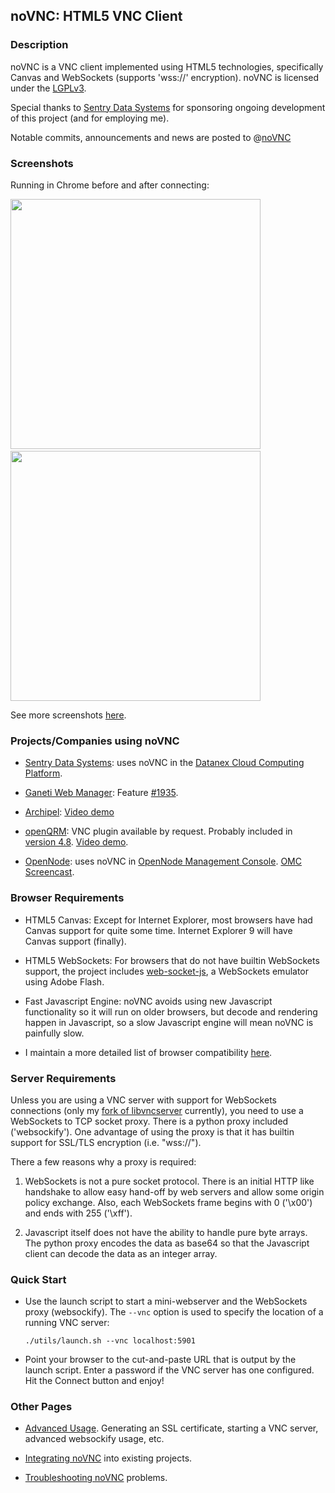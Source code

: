 ## noVNC: HTML5 VNC Client


### Description

noVNC is a VNC client implemented using HTML5 technologies,
specifically Canvas and WebSockets (supports 'wss://' encryption).
noVNC is licensed under the
[LGPLv3](http://www.gnu.org/licenses/lgpl.html).

Special thanks to [Sentry Data Systems](http://www.sentryds.com) for
sponsoring ongoing development of this project (and for employing me).

Notable commits, announcements and news are posted to
@<a href="http://www.twitter.com/noVNC">noVNC</a>


### Screenshots

Running in Chrome before and after connecting:

<img src="http://kanaka.github.com/noVNC/img/noVNC-1.jpg" width=400>&nbsp;<img src="http://kanaka.github.com/noVNC/img/noVNC-2.jpg" width=400>

See more screenshots <a href="http://kanaka.github.com/noVNC/screenshots.html">here</a>.


### Projects/Companies using noVNC

* [Sentry Data Systems](http://www.sentryds.com): uses noVNC in the
  [Datanex Cloud Computing Platform](http://www.sentryds.com/products/datanex/).

* [Ganeti Web Manager](http://code.osuosl.org/projects/ganeti-webmgr):
  Feature [#1935](http://code.osuosl.org/issues/1935).

* [Archipel](http://archipelproject.org):
  [Video demo](http://antoinemercadal.fr/archipelblog/wp-content/themes/ArchipelWPTemplate/video_youtube.php?title=VNC%20Demonstration&id=te_bzW574Zo)

* [openQRM](http://www.openqrm.com/): VNC plugin available
  by request. Probably included in [version
  4.8](http://www.openqrm.com/?q=node/15). [Video
    demo](http://www.openqrm-enterprise.com/news/details/article/remote-vm-console-plugin-available.html).

* [OpenNode](http://www.opennodecloud.com/): uses noVNC in
  [OpenNode Management Console](http://opennode.activesys.org/about/software-included-in-opennode/).
  [OMC Screencast](http://opennode.activesys.org/about/opennode-management-console-screencast/).

### Browser Requirements

* HTML5 Canvas: Except for Internet Explorer, most
  browsers have had Canvas support for quite some time. Internet
  Explorer 9 will have Canvas support (finally).

* HTML5 WebSockets: For browsers that do not have builtin
  WebSockets support, the project includes
  <a href="http://github.com/gimite/web-socket-js">web-socket-js</a>,
  a WebSockets emulator using Adobe Flash.

* Fast Javascript Engine: noVNC avoids using new Javascript
  functionality so it will run on older browsers, but decode and
  rendering happen in Javascript, so a slow Javascript engine will
  mean noVNC is painfully slow.

* I maintain a more detailed list of browser compatibility <a
  href="wiki/Browser-support">here</a>.


### Server Requirements

Unless you are using a VNC server with support for WebSockets
connections (only my [fork of libvncserver](http://github.com/kanaka/libvncserver)
currently), you need to use a WebSockets to TCP socket proxy. There is
a python proxy included ('websockify'). One advantage of using the
proxy is that it has builtin support for SSL/TLS encryption (i.e.
"wss://").

There a few reasons why a proxy is required:

  1. WebSockets is not a pure socket protocol. There is an initial HTTP
     like handshake to allow easy hand-off by web servers and allow
     some origin policy exchange. Also, each WebSockets frame begins
     with 0 ('\x00') and ends with 255 ('\xff').

  2. Javascript itself does not have the ability to handle pure byte
     arrays. The python proxy encodes the data as base64 so that the
     Javascript client can decode the data as an integer array.


### Quick Start

* Use the launch script to start a mini-webserver and the WebSockets
  proxy (websockify). The `--vnc` option is used to specify the location of
  a running VNC server:

    `./utils/launch.sh --vnc localhost:5901`

* Point your browser to the cut-and-paste URL that is output by the
  launch script. Enter a password if the VNC server has one
  configured. Hit the Connect button and enjoy!


### Other Pages

* [Advanced Usage](wiki/Advanced-usage). Generating an SSL
  certificate, starting a VNC server, advanced websockify usage, etc.

* [Integrating noVNC](wiki/Integration) into existing projects.

* [Troubleshooting noVNC](wiki/Troubleshooting) problems.


